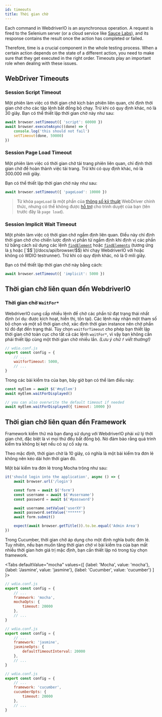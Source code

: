 ```yaml
---
id: timeouts
title: Thời gian chờ
---
```


Each command in WebdriverIO is an asynchronous operation. A request is fired to the Selenium server (or a cloud service like [Sauce Labs](https://saucelabs.com)), and its response contains the result once the action has completed or failed.

Therefore, time is a crucial component in the whole testing process. When a certain action depends on the state of a different action, you need to make sure that they get executed in the right order. Timeouts play an important role when dealing with these issues.

<LiteYouTubeEmbed
    id="5oI37h4qxEw"
    title="Timeouts"
/>

## WebDriver Timeouts

### Session Script Timeout

Một phiên làm việc có thời gian chờ kịch bản phiên liên quan, chỉ định thời gian chờ cho các tập lệnh bất đồng bộ chạy. Trừ khi có quy định khác, nó là 30 giây. Bạn có thể thiết lập thời gian chờ này như sau:

```js
await browser.setTimeout({ 'script': 60000 })
await browser.executeAsync((done) => {
    console.log('this should not fail')
    setTimeout(done, 59000)
})
```

### Session Page Load Timeout

Một phiên làm việc có thời gian chờ tải trang phiên liên quan, chỉ định thời gian chờ để hoàn thành việc tải trang. Trừ khi có quy định khác, nó là 300.000 mili giây.

Bạn có thể thiết lập thời gian chờ này như sau:

```js
await browser.setTimeout({ 'pageLoad': 10000 })
```

> Từ khóa `pageLoad` là một phần của [thông số kỹ thuật](https://www.w3.org/TR/webdriver/#set-timeouts) WebDriver chính thức, nhưng có thể không được [hỗ trợ](https://github.com/seleniumhq/selenium-google-code-issue-archive/issues/687) cho trình duyệt của bạn (tên trước đây là `page load`).

### Session Implicit Wait Timeout

Một phiên làm việc có thời gian chờ ngầm định liên quan. Điều này chỉ định thời gian chờ cho chiến lược định vị phần tử ngầm định khi định vị các phần tử bằng cách sử dụng các lệnh [`findElement`](/docs/api/webdriver#findelement) hoặc [`findElements`](/docs/api/webdriver#findelements) (tương ứng là [`$`](/docs/api/browser/$) hoặc [`$$`](/docs/api/browser/$$) khi chạy WebdriverIO với hoặc không có WDIO testrunner). Trừ khi có quy định khác, nó là 0 mili giây.

Bạn có thể thiết lập thời gian chờ này bằng cách:

```js
await browser.setTimeout({ 'implicit': 5000 })
```

## Thời gian chờ liên quan đến WebdriverIO

### Thời gian chờ `WaitFor*`

WebdriverIO cung cấp nhiều lệnh để chờ các phần tử đạt trạng thái nhất định (ví dụ: được kích hoạt, hiển thị, tồn tại). Các lệnh này nhận một tham số bộ chọn và một số thời gian chờ, xác định thời gian instance nên chờ phần tử đó đạt đến trạng thái. Tùy chọn `waitforTimeout` cho phép bạn thiết lập thời gian chờ toàn cục cho tất cả các lệnh `waitFor*`, vì vậy bạn không cần phải thiết lập cùng một thời gian chờ nhiều lần. _(Lưu ý chữ `f` viết thường!)_

```js
// wdio.conf.js
export const config = {
    // ...
    waitforTimeout: 5000,
    // ...
}
```

Trong các bài kiểm tra của bạn, bây giờ bạn có thể làm điều này:

```js
const myElem = await $('#myElem')
await myElem.waitForDisplayed()

// you can also overwrite the default timeout if needed
await myElem.waitForDisplayed({ timeout: 10000 })
```

## Thời gian chờ liên quan đến Framework

Framework kiểm thử mà bạn đang sử dụng với WebdriverIO phải xử lý thời gian chờ, đặc biệt là vì mọi thứ đều bất đồng bộ. Nó đảm bảo rằng quá trình kiểm tra không bị kẹt nếu có sự cố xảy ra.

Theo mặc định, thời gian chờ là 10 giây, có nghĩa là một bài kiểm tra đơn lẻ không nên kéo dài hơn thời gian đó.

Một bài kiểm tra đơn lẻ trong Mocha trông như sau:

```js
it('should login into the application', async () => {
    await browser.url('/login')

    const form = await $('form')
    const username = await $('#username')
    const password = await $('#password')

    await username.setValue('userXY')
    await password.setValue('******')
    await form.submit()

    expect(await browser.getTitle()).to.be.equal('Admin Area')
})
```

Trong Cucumber, thời gian chờ áp dụng cho một định nghĩa bước đơn lẻ. Tuy nhiên, nếu bạn muốn tăng thời gian chờ vì bài kiểm tra của bạn mất nhiều thời gian hơn giá trị mặc định, bạn cần thiết lập nó trong tùy chọn framework.

<Tabs
  defaultValue="mocha"
  values={[
    {label: 'Mocha', value: 'mocha'},
    {label: 'Jasmine', value: 'jasmine'},
    {label: 'Cucumber', value: 'cucumber'}
  ]
}>
<TabItem value="mocha">

```js
// wdio.conf.js
export const config = {
    // ...
    framework: 'mocha',
    mochaOpts: {
        timeout: 20000
    },
    // ...
}
```

</TabItem>
<TabItem value="jasmine">

```js
// wdio.conf.js
export const config = {
    // ...
    framework: 'jasmine',
    jasmineOpts: {
        defaultTimeoutInterval: 20000
    },
    // ...
}
```

</TabItem>
<TabItem value="cucumber">

```js
// wdio.conf.js
export const config = {
    // ...
    framework: 'cucumber',
    cucumberOpts: {
        timeout: 20000
    },
    // ...
}
```

</TabItem>
</Tabs>